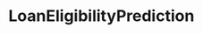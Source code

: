 <!-- Project: Loan Eligibility Prediction System
Overview:
Develop a Flask web application where users can input details such as income, age, loan amount, employment status, etc., and get a prediction of whether they are eligible for a loan using a decision tree algorithm.

Features:
User Input Form:

A web form to collect user data (e.g., age, income, credit score, employment type, loan amount, etc.).
Prediction Engine:

Use a decision tree model to predict eligibility based on input.
Model Training:

Train a decision tree classifier using a dataset (e.g., loan eligibility datasets from Kaggle or UCI Machine Learning Repository).
Result Display:

Show the result (Eligible/Not Eligible) with a brief explanation of key decision factors.
Admin Dashboard (optional):

Upload a dataset and retrain the decision tree model dynamically.
Tech Stack:
Backend: Flask (for handling routes and API calls)
Frontend: HTML, CSS, Bootstrap (for form design and result display)
Model: Scikit-learn (for decision tree implementation)
Database (optional): SQLite for storing user inputs or retrained models
Deployment: Heroku or AWS for hosting
Steps to Build:
Set up Flask App:

Create a Flask app with endpoints for the home page, form submission, and prediction.
Train Decision Tree Model:

Use Scikit-learn to build a decision tree classifier.
Train it on a loan eligibility dataset (preprocess the data as needed).
Integrate Model with Flask:

Save the trained model using joblib or pickle.
Load the model in Flask to make predictions based on user input.
Build Frontend:

Create an HTML form to collect user input.
Display prediction results on the same or a new page.
Testing:

Test the application locally with various inputs.
Deploy:

Use Heroku, AWS, or any platform to deploy the application for public use.
Example Flow:
User Input:
Enter details like age, income, employment status, etc.
Backend Processing:
Flask sends data to the decision tree model.
Prediction:
The model predicts whether the user is eligible for a loan.
Display Result:
Show "Eligible" or "Not Eligible" along with key decision factors. -->
# LoanEligibilityPrediction
